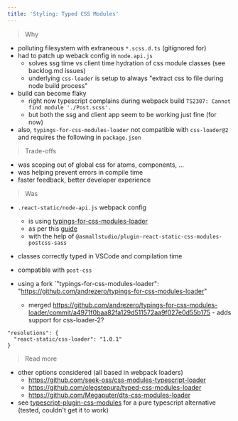 ```yaml
---
title: 'Styling: Typed CSS Modules'
---
```


> Why

- polluting filesystem with extraneous `*.scss.d.ts` (gitignored for)
- had to patch up weback config in `node.api.js`
  - solves ssg time vs client time hydration of css module classes (see backlog.md issues)
  - underlying `css-loader` is setup to always "extract css to file during node build process"
- build can become flaky
  - right now typescript complains during webpack build `TS2307: Cannot find module './Post.scss'.`
  - but both the ssg and client app seem to be working just fine (for now)
- also, `typings-for-css-modules-loader` not compatible with `css-loader@2` and requires the following in `package.json`

> Trade-offs

- was scoping out of global css for atoms, components, ...
- was helping prevent errors in compile time
- faster feedback, better developer experience

> Was

- `.react-static/node-api.js` webpack config

  - is using [typings-for-css-modules-loader](https://github.com/Jimdo/typings-for-css-modules-loader)
  - as per this [guide](https://medium.com/@sapegin/css-modules-with-typescript-and-webpack-6b221ebe5f10)
  - with the help of `@asmallstudio/plugin-react-static-css-modules-postcss-sass`

- classes correctly typed in VSCode and compilation time
- compatible with `post-css`
- using a fork `"typings-for-css-modules-loader": "https://github.com/andrezero/typings-for-css-modules-loader"
  - merged https://github.com/andrezero/typings-for-css-modules-loader/commit/a4971f0baa82fa129d511572aa9f027e0d55b175 - adds support for css-loader-2?

```
"resolutions": {
  "react-static/css-loader": "1.0.1"
}
```

> Read more

- other options considered (all based in webpack loaders)
  - https://github.com/seek-oss/css-modules-typescript-loader
  - https://github.com/olegstepura/typed-css-modules-loader
  - https://github.com/Megaputer/dts-css-modules-loader
- see [typescript-plugin-css-modules](https://github.com/mrmckeb/typescript-plugin-css-modules) for a pure typescript alternative (tested, couldn't get it to work)
